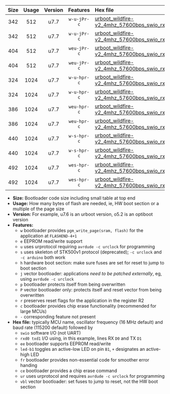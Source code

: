 |Size|Usage|Version|Features|Hex file|
|:-:|:-:|:-:|:-:|:--|
|342|512|u7.7|`w-u-jPr-c`|[urboot_wildfire-v2_4mhz_57600bps_swio_rxd0_txd1_led+b7_fr_ce_ur_vbl.hex](https://raw.githubusercontent.com/stefanrueger/urboot.hex/main/boards/wildfire-v2/fcpu_4mhz/57600_bps/urboot_wildfire-v2_4mhz_57600bps_swio_rxd0_txd1_led+b7_fr_ce_ur_vbl.hex)|
|342|512|u7.7|`w-u-jPr-c`|[urboot_wildfire-v2_4mhz_57600bps_swio_rxd2_txd3_led+b7_fr_ce_ur_vbl.hex](https://raw.githubusercontent.com/stefanrueger/urboot.hex/main/boards/wildfire-v2/fcpu_4mhz/57600_bps/urboot_wildfire-v2_4mhz_57600bps_swio_rxd2_txd3_led+b7_fr_ce_ur_vbl.hex)|
|404|512|u7.7|`weu-jPr-c`|[urboot_wildfire-v2_4mhz_57600bps_swio_rxd0_txd1_ee_led+b7_fr_ce_ur_vbl.hex](https://raw.githubusercontent.com/stefanrueger/urboot.hex/main/boards/wildfire-v2/fcpu_4mhz/57600_bps/urboot_wildfire-v2_4mhz_57600bps_swio_rxd0_txd1_ee_led+b7_fr_ce_ur_vbl.hex)|
|404|512|u7.7|`weu-jPr-c`|[urboot_wildfire-v2_4mhz_57600bps_swio_rxd2_txd3_ee_led+b7_fr_ce_ur_vbl.hex](https://raw.githubusercontent.com/stefanrueger/urboot.hex/main/boards/wildfire-v2/fcpu_4mhz/57600_bps/urboot_wildfire-v2_4mhz_57600bps_swio_rxd2_txd3_ee_led+b7_fr_ce_ur_vbl.hex)|
|324|1024|u7.7|`w-u-hpr-c`|[urboot_wildfire-v2_4mhz_57600bps_swio_rxd0_txd1_led+b7_fr_ce_ur.hex](https://raw.githubusercontent.com/stefanrueger/urboot.hex/main/boards/wildfire-v2/fcpu_4mhz/57600_bps/urboot_wildfire-v2_4mhz_57600bps_swio_rxd0_txd1_led+b7_fr_ce_ur.hex)|
|324|1024|u7.7|`w-u-hpr-c`|[urboot_wildfire-v2_4mhz_57600bps_swio_rxd2_txd3_led+b7_fr_ce_ur.hex](https://raw.githubusercontent.com/stefanrueger/urboot.hex/main/boards/wildfire-v2/fcpu_4mhz/57600_bps/urboot_wildfire-v2_4mhz_57600bps_swio_rxd2_txd3_led+b7_fr_ce_ur.hex)|
|386|1024|u7.7|`weu-hpr-c`|[urboot_wildfire-v2_4mhz_57600bps_swio_rxd0_txd1_ee_led+b7_fr_ce_ur.hex](https://raw.githubusercontent.com/stefanrueger/urboot.hex/main/boards/wildfire-v2/fcpu_4mhz/57600_bps/urboot_wildfire-v2_4mhz_57600bps_swio_rxd0_txd1_ee_led+b7_fr_ce_ur.hex)|
|386|1024|u7.7|`weu-hpr-c`|[urboot_wildfire-v2_4mhz_57600bps_swio_rxd2_txd3_ee_led+b7_fr_ce_ur.hex](https://raw.githubusercontent.com/stefanrueger/urboot.hex/main/boards/wildfire-v2/fcpu_4mhz/57600_bps/urboot_wildfire-v2_4mhz_57600bps_swio_rxd2_txd3_ee_led+b7_fr_ce_ur.hex)|
|440|1024|u7.7|`w-s-hpr-c`|[urboot_wildfire-v2_4mhz_57600bps_swio_rxd0_txd1_led+b7_fr_ce.hex](https://raw.githubusercontent.com/stefanrueger/urboot.hex/main/boards/wildfire-v2/fcpu_4mhz/57600_bps/urboot_wildfire-v2_4mhz_57600bps_swio_rxd0_txd1_led+b7_fr_ce.hex)|
|440|1024|u7.7|`w-s-hpr-c`|[urboot_wildfire-v2_4mhz_57600bps_swio_rxd2_txd3_led+b7_fr_ce.hex](https://raw.githubusercontent.com/stefanrueger/urboot.hex/main/boards/wildfire-v2/fcpu_4mhz/57600_bps/urboot_wildfire-v2_4mhz_57600bps_swio_rxd2_txd3_led+b7_fr_ce.hex)|
|492|1024|u7.7|`wes-hpr-c`|[urboot_wildfire-v2_4mhz_57600bps_swio_rxd0_txd1_ee_led+b7_fr_ce.hex](https://raw.githubusercontent.com/stefanrueger/urboot.hex/main/boards/wildfire-v2/fcpu_4mhz/57600_bps/urboot_wildfire-v2_4mhz_57600bps_swio_rxd0_txd1_ee_led+b7_fr_ce.hex)|
|492|1024|u7.7|`wes-hpr-c`|[urboot_wildfire-v2_4mhz_57600bps_swio_rxd2_txd3_ee_led+b7_fr_ce.hex](https://raw.githubusercontent.com/stefanrueger/urboot.hex/main/boards/wildfire-v2/fcpu_4mhz/57600_bps/urboot_wildfire-v2_4mhz_57600bps_swio_rxd2_txd3_ee_led+b7_fr_ce.hex)|

- **Size:** Bootloader code size including small table at top end
- **Usage:** How many bytes of flash are needed, ie, HW boot section or a multiple of the page size
- **Version:** For example, u7.6 is an urboot version, o5.2 is an optiboot version
- **Features:**
  + `w` bootloader provides `pgm_write_page(sram, flash)` for the application at `FLASHEND-4+1`
  + `e` EEPROM read/write support
  + `u` uses urprotocol requiring `avrdude -c urclock` for programming
  + `s` uses skeleton of STK500v1 protocol (deprecated); `-c urclock` and `-c arduino` both work
  + `h` hardware boot section: make sure fuses are set for reset to jump to boot section
  + `j` vector bootloader: applications *need to be patched externally*, eg, using `avrdude -c urclock`
  + `p` bootloader protects itself from being overwritten
  + `P` vector bootloader only: protects itself and reset vector from being overwritten
  + `r` preserves reset flags for the application in the register R2
  + `c` bootloader provides chip erase functionality (recommended for large MCUs)
  + `-` corresponding feature not present
- **Hex file:** typically MCU name, oscillator frequency (16 MHz default) and baud rate (115200 default) followed by
  + `swio` software I/O (not UART)
  + `rxd0 txd1` I/O using, in this example, lines RX `D0` and TX `D1`
  + `ee` bootloader supports EEPROM read/write
  + `led-b1` toggles an active-low LED on pin `B1`, `+` designates an active-high LED
  + `fr` bootloader provides non-essential code for smoother error handing
  + `ce` bootloader provides a chip erase command
  + `ur` uses urprotocol and requires `avrdude -c urclock` for programming
  + `vbl` vector bootloader: set fuses to jump to reset, not the HW boot section
